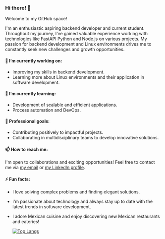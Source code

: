### Hi there! 👋

Welcome to my GitHub space!

I'm an enthusiastic aspiring backend developer and current student. Throughout my journey, I've gained valuable experience working with technologies like FastAPI Python and Node.js on various projects. My passion for backend development and Linux environments drives me to constantly seek new challenges and growth opportunities.

#### 🔭 I’m currently working on:

- Improving my skills in backend development.
- Learning more about Linux environments and their application in software development.

#### 🌱 I’m currently learning:

- Development of scalable and efficient applications.
- Process automation and DevOps.

#### 💼 Professional goals:

- Contributing positively to impactful projects.
- Collaborating in multidisciplinary teams to develop innovative solutions.

#### 📫 How to reach me:

I'm open to collaborations and exciting opportunities! Feel free to contact me via [my email](cabrerajaime877@gmail.com) or [my LinkedIn profile](https://www.linkedin.com/in/jaime-cabrera-py/).

#### ⚡ Fun facts:

- I love solving complex problems and finding elegant solutions.
- I'm passionate about technology and always stay up to date with the latest trends in software development.
- I adore Mexican cuisine and enjoy discovering new Mexican restaurants and eateries!

  [![Top Langs](https://github-readme-stats.vercel.app/api/top-langs/?username=anuraghazra&layout=compact)](https://github.com/anuraghazra/github-readme-stats)

